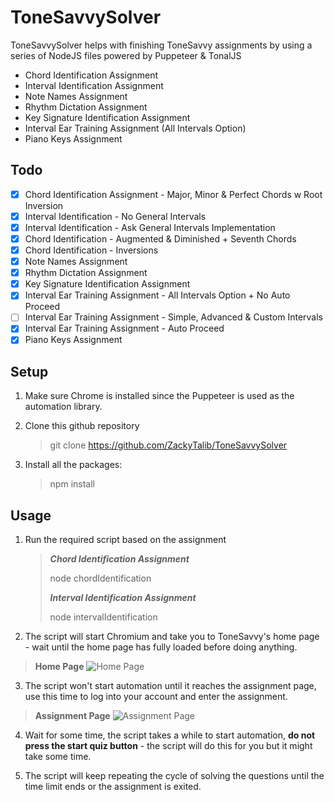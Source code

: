 # ToneSavvySolver

ToneSavvySolver helps with finishing ToneSavvy assignments by using a series of NodeJS files powered by Puppeteer & TonalJS

  - Chord Identification Assignment
  - Interval Identification Assignment
  - Note Names Assignment
  - Rhythm Dictation Assignment
  - Key Signature Identification Assignment
  - Interval Ear Training Assignment (All Intervals Option)
  - Piano Keys Assignment

## Todo

- [x] Chord Identification Assignment - Major, Minor & Perfect Chords w Root Inversion
- [x] Interval Identification - No General Intervals
- [x] Interval Identification - Ask General Intervals Implementation
- [x] Chord Identification - Augmented & Diminished + Seventh Chords
- [x] Chord Identification - Inversions
- [x] Note Names Assignment
- [x] Rhythm Dictation Assignment
- [x] Key Signature Identification Assignment
- [x] Interval Ear Training Assignment - All Intervals Option + No Auto Proceed
- [ ] Interval Ear Training Assignment - Simple, Advanced & Custom Intervals
- [x] Interval Ear Training Assignment - Auto Proceed
- [x] Piano Keys Assignment 

## Setup
1. Make sure Chrome is installed since the Puppeteer is used as the automation library.

2. Clone this github repository
    > git clone https://github.com/ZackyTalib/ToneSavvySolver

3. Install all the packages:
    > npm install

## Usage

1. Run the required script based on the assignment
    > ***Chord Identification Assignment***
    >
    > node chordIdentification
    >
    > ***Interval Identification Assignment***
    >
    > node intervalIdentification

2. The script will start Chromium and take you to ToneSavvy's home page - wait until the home page has fully loaded before doing anything.

> **Home Page**
> ![Home Page](https://i.ibb.co/fxRYH43/4.png)

3. The script won't start automation until it reaches the assignment page, use this time to log into your account and enter the assignment.

> **Assignment Page**
> ![Assignment Page](https://i.ibb.co/J5nKCbm/5.png)

4. Wait for some time, the script takes a while to start automation, **do not press the start quiz button** - the script will do this for you but it might take some time.

5. The script will keep repeating the cycle of solving the questions until the time limit ends or the assignment is exited.

